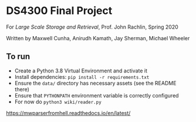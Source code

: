 # DS4300 Final Project
For *Large Scale Storage and Retrieval*, Prof. John Rachlin, Spring 2020

Written by Maxwell Cunha, Anirudh Kamath, Jay Sherman, Michael Wheeler

## To run
  - Create a Python 3.8 Virtual Environment and activate it
  - Install dependencies: `pip install -r requirements.txt`
  - Ensure the `data/` directory has necessary assets (see the README there)
  - Ensure that `PYTHONPATH` environment variable is correctly configured
  - For now do `python3 wiki/reader.py`
  
https://mwparserfromhell.readthedocs.io/en/latest/
